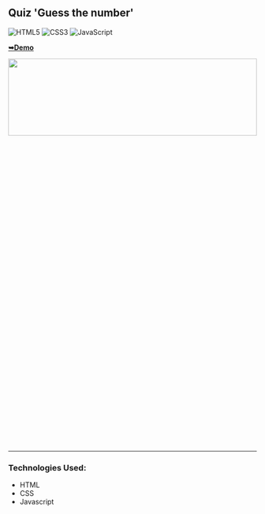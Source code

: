 ## Quiz 'Guess the number'

![HTML5](https://img.shields.io/badge/html5-%23E34F26.svg?style=for-the-badge&logo=html5&logoColor=white)
![CSS3](https://img.shields.io/badge/css3-%231572B6.svg?style=for-the-badge&logo=css3&logoColor=white)
![JavaScript](https://img.shields.io/badge/javascript-%23323330.svg?style=for-the-badge&logo=javascript&logoColor=%23F7DF1E)

<a href="https://juliadooby.github.io/Guess-the-number/"><strong>➥Demo</strong></a>
  
<div align="center"><img src="https://github.com/juliaDooby/Guess-the-number/blob/main/QuizShot.JPG" width="100%" height="20%"></img></div>

---

### Technologies Used:

* HTML
* CSS
* Javascript 

